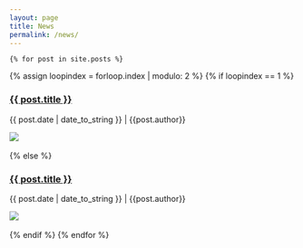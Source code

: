```yaml
---
layout: page
title: News
permalink: /news/
---
```


<div class="container">
	
	{% for post in site.posts %}
  {% assign loopindex = forloop.index | modulo: 2 %}
  {% if loopindex == 1 %}
    <div class ="col-md-4">
      <div class ="thumbnail">
        <a href="{{ post.url }}"><h3>{{ post.title }}</h3></a>
        <p>{{ post.date | date_to_string }} | {{post.author}}</p>
        <img class="img-responsive" src="{{ post.image }}">
      </div>
    </div>    
  {% else %}
    <div class="col-md-4">
      <div class="thumbnail">
        <a href="{{ post.url }}"><h3>{{ post.title }}</h3></a>
        <p>{{ post.date | date_to_string }} | {{post.author}}</p>
        <img class="img-responsive" src="{{ post.image }}">
      </div>  
    </div> 
  {% endif %}
{% endfor %}	
	
</div>